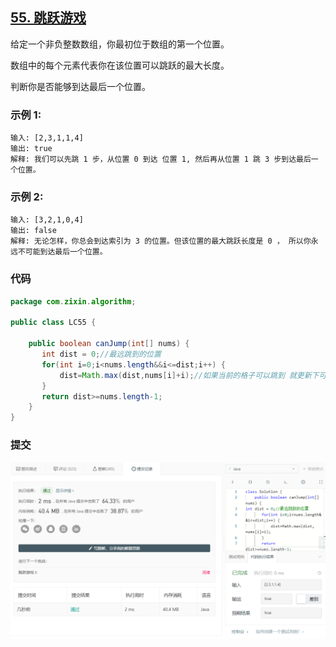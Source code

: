 ## [55. 跳跃游戏](https://leetcode-cn.com/problems/jump-game/)

给定一个非负整数数组，你最初位于数组的第一个位置。

数组中的每个元素代表你在该位置可以跳跃的最大长度。

判断你是否能够到达最后一个位置。

### **示例 1:**

```
输入: [2,3,1,1,4]
输出: true
解释: 我们可以先跳 1 步，从位置 0 到达 位置 1, 然后再从位置 1 跳 3 步到达最后一个位置。
```

### **示例 2:**

```
输入: [3,2,1,0,4]
输出: false
解释: 无论怎样，你总会到达索引为 3 的位置。但该位置的最大跳跃长度是 0 ， 所以你永远不可能到达最后一个位置。
```

### 代码

```java
package com.zixin.algorithm;

public class LC55 {

	public boolean canJump(int[] nums) {
       int dist = 0;//最远跳到的位置
       for(int i=0;i<nums.length&&i<=dist;i++) {
    	   dist=Math.max(dist,nums[i]+i);//如果当前的格子可以跳到 就更新下可以跳到的最远距离
       }
       return dist>=nums.length-1;
    }
}

```

### 提交

![LC55](image/LC55.png)